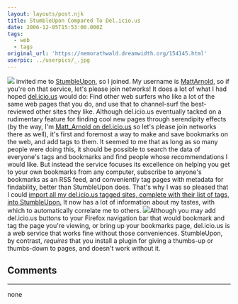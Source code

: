 ```yaml
---
layout: layouts/post.njk
title: StumbleUpon Compared To Del.icio.us
date: 2006-12-05T15:53:00.000Z
tags:
  - web
  - tags
original_url: 'https://nemorathwald.dreamwidth.org/154145.html'
userpic: ../userpics/_.jpg
---
```

![](https://addons.mozilla.org/images/previews/stumbleupon-12.jpg) invited me to [StumbleUpon](http://www.stumbleupon.com/), so I joined. My username is [MattArnold](http://mattarnold.stumbleupon.com/), so if you're on that service, let's please join networks! It does a lot of what I had hoped [del.icio.us](http://del.icio.us/) would do: Find other web surfers who like a lot of the same web pages that you do, and use that to channel-surf the best-reviewed other sites they like. Although del.icio.us eventually tacked on a rudimentary feature for finding cool new pages through serendipity effects (by the way, I'm [Matt\_Arnold on del.icio.us](http://del.icio.us/Matt_Arnold) so let's please join networks there as well), it's first and foremost a way to make and save bookmarks on the web, and add tags to them. It seemed to me that as long as so many people were doing this, it should be possible to search the data of everyone's tags and bookmarks and find people whose recommendations I would like. But instead the service focuses its excellence on helping you get to your own bookmarks from any computer, subscribe to anyone's bookmarks as an RSS feed, and conveniently tag pages with metadata for findability, better than StumbleUpon does. That's why I was so pleased that I could [import all my del.icio.us tagged sites, complete with their list of tags, into StumbleUpon.](http://www.stumbleupon.com/delicious.php) It now has a lot of information about my tastes, with which to automatically correlate me to others. ![](https://addons.mozilla.org/images/previews/del.icio.us-16.jpg)Although you may add del.icio.us buttons to your Firefox navigation bar that would bookmark and tag the page you're viewing, or bring up your bookmarks page, del.icio.us is a web service that works fine without those conveniences. StumbleUpon, by contrast, _requires_ that you install a plugin for giving a thumbs-up or thumbs-down to pages, and doesn't work without it.

## Comments

---

none
